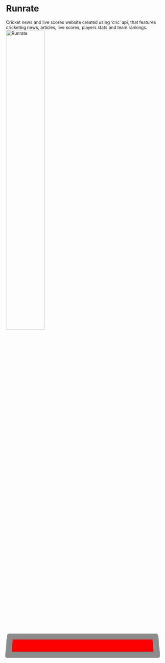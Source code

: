 # Runrate
Cricket news and live scores website created using ‘cric’ api, that features cricketing news, articles, live scores, players stats and team rankings.<br>
<img align="center" alt="Runrate" height="50%" width="50%" src="https://user-images.githubusercontent.com/54352598/121645205-8be51380-cab1-11eb-8f59-714f3f0911ad.png" />
<html>
 <head><style>
  .Marquee-box {
     position: relative;
     display: inline-block;
     width: 500px;
     height: 80px;
     -webkit-perspective: 500px;
             perspective: 500px;
     top: auto;
     left: auto;
     z-index: 100;
  }
  .MyMarquee {
     text-align: center;
     font-weight: bold;
     width: 100%;
     height: 100%;
     font-size: 25px;
     border-radius: 7px;
     border: 20px solid #8C8C8C;
     color: #000000;
     font-family: Impact, Charcoal, sans-serif;
     vertical-align: middle;
     -webkit-box-sizing: border-box;
        -moz-box-sizing: border-box;
             box-sizing: border-box;
     background-color: #FF0000;

     box-shadow: -6px 4px 19px 0px rgba(163, 163, 163, 0.91);
     transform: rotateX(10deg);
     transform-origin: 50% 50% 0px;
  }
  .MyMarquee div {
     display: inline-block;
     vertical-align: middle;
  }
  .MyMarquee a, .MyMarquee img {
     display: inline-block;
     text-decoration: underline;
     color: #000000;
     vertical-align: middle;
  }
</style></head>
 <body>
 <div class="Marquee-box">
   <marquee class="MyMarquee" id="my_marquee" direction="left" behavior="1" scrollamount="8" onmouseover="this.stop()" onmouseout="this.start()">
     <div>Development work in progress...!</div>
   </marquee>
 </div>
 </body>
 </html>



